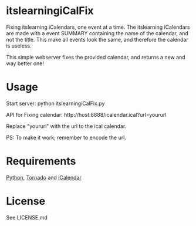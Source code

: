 itslearningiCalFix
======================
Fixing itslearning iCalendars, one event at a time.
The itslearning iCalendars are made with a event SUMMARY
containing the name of the calendar, and not the title.
This make all events look the same, and therefore the calendar
is useless.

This simple webserver fixes the provided calendar, and returns
a new and way better one!

Usage
======================
Start server:
     python itslearningiCalFix.py

API for Fixing calendar:
     http://host:8888/icalendar.ical?url=yoururl

Replace "yoururl" with the url to the ical calendar.

PS: To make it work; remember to encode the url.


Requirements
======================
[Python](https://www.python.org/), [Tornado](https://pypi.python.org/pypi/tornado) and [iCalendar](https://pypi.python.org/pypi/icalendar)

License
======================
See LICENSE.md
